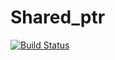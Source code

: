 # Shared_ptr
[![Build Status](https://travis-ci.org/NickolasDePiton/Shared_ptr.svg?branch=master)](https://travis-ci.org/NickolasDePiton/Shared_ptr)

